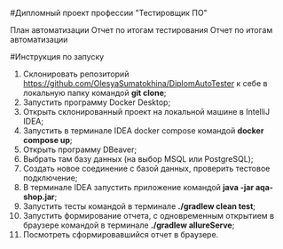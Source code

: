 #Дипломный проект профессии "Тестировщик ПО"

План автоматизации
Отчет по итогам тестирования
Отчет по итогам автоматизации

#Инструкция по запуску

1. Склонировать репозиторий https://github.com/OlesyaSumatokhina/DiplomAutoTester к себе в локальную папку командой **git clone**;
2. Запустить программу Docker Desktop;
3. Открыть склонированный проект на локальной машине в IntelliJ IDEA;
4. Запустить в терминале IDEA docker compose командой **docker compose up**;
5. Открыть программу DBeaver;
6. Выбрать там базу данных (на выбор MSQL или PostgreSQL);
7. Создать новое соединение с базой данных, проверить тестовое подключение;
8. В терминале IDEA запустить приложение командой **java -jar aqa-shop.jar**;
9. Запустить тесты командой в терминале **./gradlew clean test**;
10. Запустить формирование отчета, с одновременным открытием в браузере командой в терминале **./gradlew allureServe**;
11. Посмотреть сформировавшийся отчет в браузере.